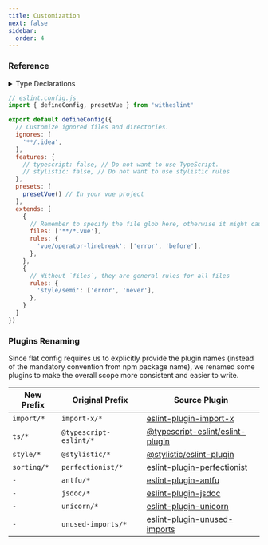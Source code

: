 ```yaml
---
title: Customization
next: false
sidebar:
  order: 4
---
```


### Reference

<details>
<summary>Type Declarations</summary>

```ts
interface DefineConfigOptions {
  /**
   * An array of glob patterns indicating the files that the configuration
   * object should not apply to.
   */
  ignores?: string[]
  /**
   * Configuration for various features.
   */
  features?: Features
  /**
   * Predefined configurations for common use cases.
   */
  presets?: Preset[]
  /**
   * Additional configurations to extend.
   */
  extends?: Arrayable<ConfigModule>
}

export interface Features {
  /**
   * Enable stylistic rules.
   *
   * @default true
   */
  stylistic?: boolean | StylisticConfig
  /**
   * Enable sorting rules.
   *
   * @default true
   */
  sorting?: boolean
  /**
   * Enable TypeScript support.
   */
  typescript?: boolean
}

interface StylisticConfig {
  /**
   * Indentation level
   * Similar to the `tabWidth` and `useTabs` options in Prettier
   *
   * @default 2
   */
  indent?: 'tab' | number
  /**
   * Quote style
   * Similar to `singleQuote` option in Prettier
   *
   * @default 'single'
   */
  quotes?: 'double' | 'single'
  /**
   * Whether to enable semicolons
   * Similar to `semi` option in Prettier
   *
   * @default false
   */
  semi?: boolean
  /**
   * Enable JSX support
   * @default true
   */
  jsx?: boolean
  /**
   * When to enable arrow parenthesis
   * Similar to `arrowParens` option in Prettier
   *
   * @default false
   */
  arrowParens?: boolean
  /**
   * Which brace style to use
   * @default '1tbs'
   */
  braceStyle?: '1tbs' | 'allman' | 'stroustrup'
  /**
   * Whether to require spaces around braces
   * Similar to `bracketSpacing` option in Prettier
   *
   * @default true
   */
  blockSpacing?: boolean
  /**
   * When to enable prop quoting
   * Similar to `quoteProps` option in Prettier
   *
   * @default 'consistent-as-needed'
   */
  quoteProps?: 'always' | 'as-needed' | 'consistent-as-needed' | 'consistent'
  /**
   * When to enable comma dangles
   * Similar to `trailingComma` option in Prettier
   *
   * @default 'always-multiline'
   */
  commaDangle?: 'always-multiline' | 'always' | 'never' | 'only-multiline'
}
```
</details>

```js
// eslint.config.js
import { defineConfig, presetVue } from 'witheslint'

export default defineConfig({
  // Customize ignored files and directories.
  ignores: [
    '**/.idea',
  ],
  features: {
    // typescript: false, // Do not want to use TypeScript.
    // stylistic: false, // Do not want to use stylistic rules
  },
  presets: [
    presetVue() // In your vue project
  ],
  extends: [
    {
      // Remember to specify the file glob here, otherwise it might cause the vue plugin to handle non-vue files
      files: ['**/*.vue'],
      rules: {
        'vue/operator-linebreak': ['error', 'before'],
      },
    },
    {
      // Without `files`, they are general rules for all files
      rules: {
        'style/semi': ['error', 'never'],
      },
    }
  ]
})
```

### Plugins Renaming

Since flat config requires us to explicitly provide the plugin names (instead of the mandatory convention from npm package name), we renamed some plugins to make the overall scope more consistent and easier to write.

| New Prefix | Original Prefix        | Source Plugin                                                                              |
| ---------- | ---------------------- | ------------------------------------------------------------------------------------------ |
| `import/*` | `import-x/*`           | [eslint-plugin-import-x](https://github.com/un-es/eslint-plugin-import-x)                  |
| `ts/*`     | `@typescript-eslint/*` | [@typescript-eslint/eslint-plugin](https://typescript-eslint.io)                           |
| `style/*`  | `@stylistic/*`         | [@stylistic/eslint-plugin](https://eslint.style)                                           |
| `sorting/*`| `perfectionist/*`      | [eslint-plugin-perfectionist](https://eslint-plugin-perfectionist.azat.io)                 |
| `-`        | `antfu/*`              | [eslint-plugin-antfu](https://github.com/antfu/eslint-plugin-antfu)                        |
| `-`        | `jsdoc/*`              | [eslint-plugin-jsdoc](https://github.com/gajus/eslint-plugin-jsdoc)                        |
| `-`        | `unicorn/*`            | [eslint-plugin-unicorn](https://github.com/sindresorhus/eslint-plugin-unicorn)             |
| `-`        | `unused-imports/*`     | [eslint-plugin-unused-imports](https://github.com/sweepline/eslint-plugin-unused-imports)  |
